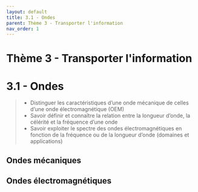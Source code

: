 ```yaml
---
layout: default
title: 3.1 - Ondes
parent: Thème 3 - Transporter l'information
nav_order: 1
---
```


# Thème 3 - Transporter l'information

# 3.1 - Ondes

> - Distinguer les caractéristiques d’une onde mécanique de celles d’une onde électromagnétique (OEM)
> - Savoir définir et connaître la relation entre la longueur d’onde, la célérité et la fréquence d’une onde
> - Savoir exploiter le spectre des ondes électromagnétiques en fonction de la fréquence ou de la longueur d’onde (domaines et applications)

## Ondes mécaniques

## Ondes électromagnétiques
